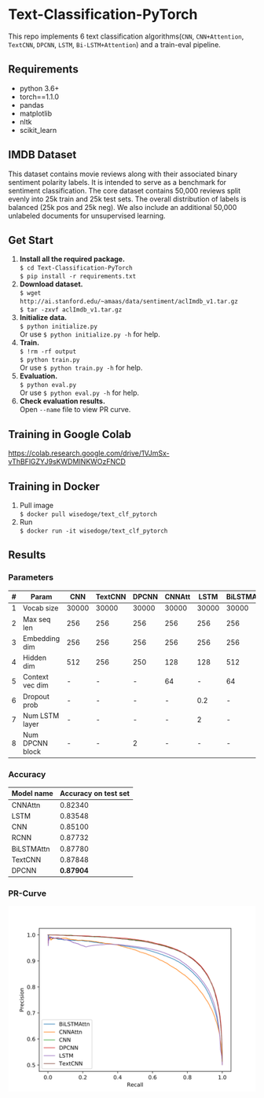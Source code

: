 # Text-Classification-PyTorch
This repo implements 6 text classification algorithms(`CNN`, `CNN+Attention`, `TextCNN`, `DPCNN`, `LSTM`, `Bi-LSTM+Attention`) and a train-eval pipeline.
## Requirements
* python 3.6+
* torch==1.1.0
* pandas
* matplotlib
* nltk
* scikit_learn
## IMDB Dataset
This dataset contains movie reviews along with their associated binary
sentiment polarity labels. It is intended to serve as a benchmark for
sentiment classification. The core dataset contains 50,000 reviews split evenly into 25k train
and 25k test sets. The overall distribution of labels is balanced (25k
pos and 25k neg). We also include an additional 50,000 unlabeled
documents for unsupervised learning. 
## Get Start
1. **Install all the required package.**   
`$ cd Text-Classification-PyTorch`  
`$ pip install -r requirements.txt` 
2. **Download dataset.**  
`$ wget http://ai.stanford.edu/~amaas/data/sentiment/aclImdb_v1.tar.gz`   
`$ tar -zxvf aclImdb_v1.tar.gz`  
3. **Initialize data.**  
`$ python initialize.py`  
Or use `$ python initialize.py -h` for help.  
4. **Train.**  
`$ !rm -rf output`  
`$ python train.py`  
Or use `$ python train.py -h` for help.  
5. **Evaluation.**  
`$ python eval.py`  
Or use `$ python eval.py -h` for help.  
6. **Check evaluation results.**  
Open `--name` file to view PR curve.
## Training in Google Colab
https://colab.research.google.com/drive/1VJmSx-vThBFlGZYJ9sKWDMINKWOzFNCD
## Training in Docker
1. Pull image  
`$ docker pull wisedoge/text_clf_pytorch`
2. Run  
`$ docker run -it wisedoge/text_clf_pytorch`
## Results
### Parameters
| #    | Param           | CNN   | TextCNN | DPCNN | CNNAtt | LSTM  | BiLSTMAtt | RCNN  |
| ---- | --------------- | ----- | ------- | ----- | ------ | ----- | --------- | ----- |
| 1    | Vocab size      | 30000 | 30000   | 30000 | 30000  | 30000 | 30000     | 30000 |
| 2    | Max seq len     | 256   | 256     | 256   | 256    | 256   | 256       | 256   |
| 3    | Embedding dim   | 256   | 256     | 256   | 256    | 256   | 256       | 256   |
| 4    | Hidden dim      | 512   | 256     | 250   | 128    | 128   | 512       | 128   |
| 5    | Context vec dim | -     | -       | -     | 64     | -     | 64        | -     |
| 6    | Dropout prob    | -     | -       | -     | -      | 0.2   | -         | -     |
| 7    | Num LSTM layer  | -     | -       | -     | -      | 2     | -         | -     |
| 8    | Num DPCNN block | -     | -       | 2     | -      | -     | -         | -     |

### Accuracy
| Model name             | Accuracy on test set |
| ---------------------- | -------------------- |
| CNNAttn                | 0.82340              |
| LSTM                   | 0.83548              |
| CNN                    | 0.85100              |
| RCNN                   | 0.87732              |
| BiLSTMAttn             | 0.87780              |
| TextCNN                | 0.87848              |
| DPCNN                  | **0.87904**          |
### PR-Curve
![](docs/prcurve.svg)  

